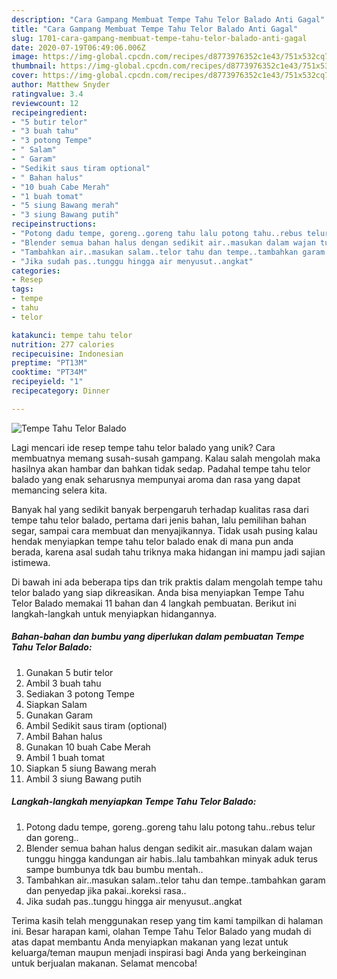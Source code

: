 ```yaml
---
description: "Cara Gampang Membuat Tempe Tahu Telor Balado Anti Gagal"
title: "Cara Gampang Membuat Tempe Tahu Telor Balado Anti Gagal"
slug: 1701-cara-gampang-membuat-tempe-tahu-telor-balado-anti-gagal
date: 2020-07-19T06:49:06.006Z
image: https://img-global.cpcdn.com/recipes/d8773976352c1e43/751x532cq70/tempe-tahu-telor-balado-foto-resep-utama.jpg
thumbnail: https://img-global.cpcdn.com/recipes/d8773976352c1e43/751x532cq70/tempe-tahu-telor-balado-foto-resep-utama.jpg
cover: https://img-global.cpcdn.com/recipes/d8773976352c1e43/751x532cq70/tempe-tahu-telor-balado-foto-resep-utama.jpg
author: Matthew Snyder
ratingvalue: 3.4
reviewcount: 12
recipeingredient:
- "5 butir telor"
- "3 buah tahu"
- "3 potong Tempe"
- " Salam"
- " Garam"
- "Sedikit saus tiram optional"
- " Bahan halus"
- "10 buah Cabe Merah"
- "1 buah tomat"
- "5 siung Bawang merah"
- "3 siung Bawang putih"
recipeinstructions:
- "Potong dadu tempe, goreng..goreng tahu lalu potong tahu..rebus telur dan goreng.."
- "Blender semua bahan halus dengan sedikit air..masukan dalam wajan tunggu hingga kandungan air habis..lalu tambahkan minyak aduk terus sampe bumbunya tdk bau bumbu mentah.."
- "Tambahkan air..masukan salam..telor tahu dan tempe..tambahkan garam dan penyedap jika pakai..koreksi rasa.."
- "Jika sudah pas..tunggu hingga air menyusut..angkat"
categories:
- Resep
tags:
- tempe
- tahu
- telor

katakunci: tempe tahu telor 
nutrition: 277 calories
recipecuisine: Indonesian
preptime: "PT13M"
cooktime: "PT34M"
recipeyield: "1"
recipecategory: Dinner

---
```



![Tempe Tahu Telor Balado](https://img-global.cpcdn.com/recipes/d8773976352c1e43/751x532cq70/tempe-tahu-telor-balado-foto-resep-utama.jpg)

Lagi mencari ide resep tempe tahu telor balado yang unik? Cara membuatnya memang susah-susah gampang. Kalau salah mengolah maka hasilnya akan hambar dan bahkan tidak sedap. Padahal tempe tahu telor balado yang enak seharusnya mempunyai aroma dan rasa yang dapat memancing selera kita.

Banyak hal yang sedikit banyak berpengaruh terhadap kualitas rasa dari tempe tahu telor balado, pertama dari jenis bahan, lalu pemilihan bahan segar, sampai cara membuat dan menyajikannya. Tidak usah pusing kalau hendak menyiapkan tempe tahu telor balado enak di mana pun anda berada, karena asal sudah tahu triknya maka hidangan ini mampu jadi sajian istimewa.




Di bawah ini ada beberapa tips dan trik praktis dalam mengolah tempe tahu telor balado yang siap dikreasikan. Anda bisa menyiapkan Tempe Tahu Telor Balado memakai 11 bahan dan 4 langkah pembuatan. Berikut ini langkah-langkah untuk menyiapkan hidangannya.

<!--inarticleads1-->

##### Bahan-bahan dan bumbu yang diperlukan dalam pembuatan Tempe Tahu Telor Balado:

1. Gunakan 5 butir telor
1. Ambil 3 buah tahu
1. Sediakan 3 potong Tempe
1. Siapkan  Salam
1. Gunakan  Garam
1. Ambil Sedikit saus tiram (optional)
1. Ambil  Bahan halus
1. Gunakan 10 buah Cabe Merah
1. Ambil 1 buah tomat
1. Siapkan 5 siung Bawang merah
1. Ambil 3 siung Bawang putih




<!--inarticleads2-->

##### Langkah-langkah menyiapkan Tempe Tahu Telor Balado:

1. Potong dadu tempe, goreng..goreng tahu lalu potong tahu..rebus telur dan goreng..
1. Blender semua bahan halus dengan sedikit air..masukan dalam wajan tunggu hingga kandungan air habis..lalu tambahkan minyak aduk terus sampe bumbunya tdk bau bumbu mentah..
1. Tambahkan air..masukan salam..telor tahu dan tempe..tambahkan garam dan penyedap jika pakai..koreksi rasa..
1. Jika sudah pas..tunggu hingga air menyusut..angkat




Terima kasih telah menggunakan resep yang tim kami tampilkan di halaman ini. Besar harapan kami, olahan Tempe Tahu Telor Balado yang mudah di atas dapat membantu Anda menyiapkan makanan yang lezat untuk keluarga/teman maupun menjadi inspirasi bagi Anda yang berkeinginan untuk berjualan makanan. Selamat mencoba!

